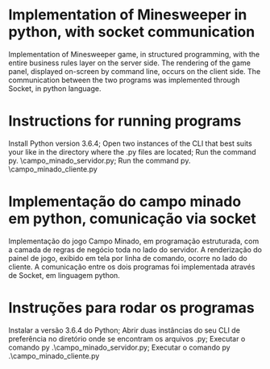 # Implementation of Minesweeper in python, with socket communication

Implementation of Minesweeper game, in structured programming, with the entire business rules layer on the server side. The rendering of the game panel, displayed on-screen by command line, occurs on the client side.
The communication between the two programs was implemented through Socket, in python language.

# Instructions for running programs

Install Python version 3.6.4;
Open two instances of the CLI that best suits your like in the directory where the .py files are located;
Run the command py. \campo_minado_servidor.py;
Run the command py. \campo_minado_cliente.py

# Implementação do campo minado em python, comunicação via socket

Implementação do jogo Campo Minado, em programação estruturada, com a camada de regras de negócio toda no lado do servidor. A renderização do painel de jogo, exibido em tela por linha de comando, ocorre no lado do cliente.
A comunicação entre os dois programas foi implementada através de Socket, em linguagem python.

# Instruções para rodar os programas

Instalar a versão 3.6.4 do Python;
Abrir duas instâncias do seu CLI de preferência no diretório onde se encontram os arquivos .py;
Executar o comando py .\campo_minado_servidor.py;
Executar o comando py .\campo_minado_cliente.py
